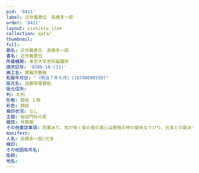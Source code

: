 ```yaml
---
pid: '0411'
label: 近世義勇伝　高橋多一郎
order: '0411'
layout: nishikie_item
collection: qatar
thumbnail: 
full: 
題名: 近世義勇伝　高橋多一郎
書名: 近世義勇伝
所蔵機関: 東京大学史料編纂所
請求記号: '0380-10-(11)'
画工名: 箕輪芳艶画
和暦年月日: "（明治７年９月）(18740090550)"
版元名: 加藤寧蔭蔵板
版元住所: 
判: 大判
形態: 竪絵 １枚
彩色: 錦絵
検印状況: なし
主題: 桜田門外の変
細目: 肖像画
その他書誌事項: 詞書あり、鳥が鳴く東の君の真心は鹿嶋の神の御末なりけり、光幸との歌あり
manifest: 
人名: 高橋多一郎/光幸
検印: 
その他固有件名: 
彫師: 
地名: 
---
```


